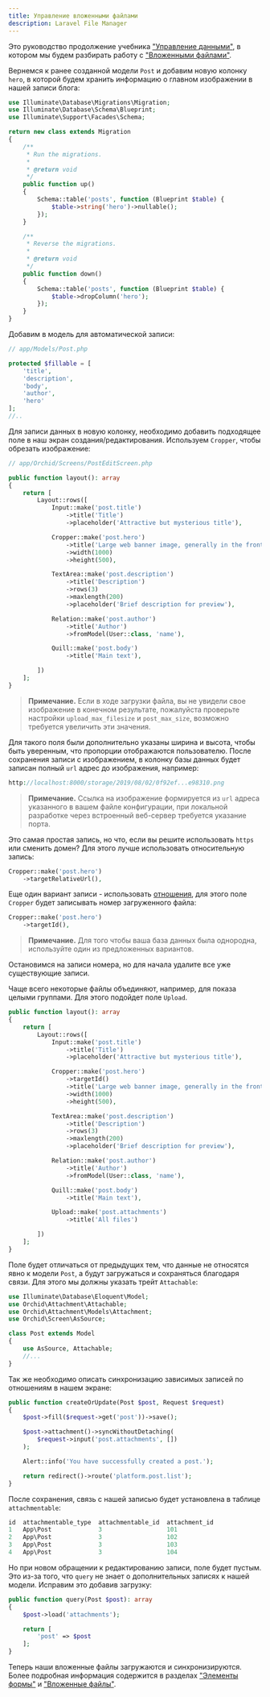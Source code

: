 ```yaml
---
title: Управление вложенными файлами
description: Laravel File Manager
---
```


Это руководство продолжение учебника ["Управление данными"](/ru/docs/quickstart-crud),
в котором мы будем разбирать работу с ["Вложенными файлами"](/ru/docs/attachments).

Вернемся к ранее созданной модели `Post` и добавим новую колонку `hero`,
в которой будем хранить информацию о главном изображении в нашей записи блога:

```php
use Illuminate\Database\Migrations\Migration;
use Illuminate\Database\Schema\Blueprint;
use Illuminate\Support\Facades\Schema;

return new class extends Migration
{
    /**
     * Run the migrations.
     *
     * @return void
     */
    public function up()
    {
        Schema::table('posts', function (Blueprint $table) {
            $table->string('hero')->nullable();
        });
    }

    /**
     * Reverse the migrations.
     *
     * @return void
     */
    public function down()
    {
        Schema::table('posts', function (Blueprint $table) {
            $table->dropColumn('hero');
        });
    }
}
```

Добавим в модель для автоматической записи:

```php
// app/Models/Post.php

protected $fillable = [
    'title',
    'description',
    'body',
    'author',
    'hero'
];
//..
```

Для записи данных в новую колонку, необходимо добавить подходящее поле в наш экран создания/редактирования.
Используем `Cropper`, чтобы обрезать изображение:

```php
// app/Orchid/Screens/PostEditScreen.php

public function layout(): array
{
    return [
        Layout::rows([
            Input::make('post.title')
                ->title('Title')
                ->placeholder('Attractive but mysterious title'),

            Cropper::make('post.hero')
                ->title('Large web banner image, generally in the front and center')
                ->width(1000)
                ->height(500),

            TextArea::make('post.description')
                ->title('Description')
                ->rows(3)
                ->maxlength(200)
                ->placeholder('Brief description for preview'),

            Relation::make('post.author')
                ->title('Author')
                ->fromModel(User::class, 'name'),

            Quill::make('post.body')
                ->title('Main text'),

        ])
    ];
}
```

> **Примечание.** Если в ходе загрузки файла, вы не увидели свое изображение в конечном результате,
пожалуйста проверьте настройки `upload_max_filesize` и `post_max_size`, возможно требуется увеличить эти значения.


Для такого поля были дополнительно указаны ширина и высота, чтобы быть уверенным, что пропорции отображаются пользователю.
После сохранения записи с изображением, в колонку базы данных будет записан полный `url` адрес до изображения, например:

```php
http://localhost:8000/storage/2019/08/02/0f92ef...e98310.png
```

> **Примечание.** Ссылка на изображение формируется из `url` адреса указанного в вашем файле конфигурации,
при локальной разработке через встроенный веб-сервер требуется указание порта.


Это самая простая запись, но что, если вы решите использовать `https` или сменить домен?
Для этого лучше использовать относительную запись:

```php
Cropper::make('post.hero')
    ->targetRelativeUrl(),
```

Еще один вариант записи - использовать [отношения](https://laravel.com/docs/master/eloquent-relationships), для этого
поле `Cropper` будет записывать номер загруженного файла:

```php
Cropper::make('post.hero')
    ->targetId(),
```

> **Примечание.** Для того чтобы ваша база данных была однородна, используйте один из предложенных вариантов.

Остановимся на записи номера, но для начала удалите все уже существующие записи.

Чаще всего некоторые файлы объединяют, например, для показа целыми группами. Для этого подойдет поле `Upload`.

```php
public function layout(): array
{
    return [
        Layout::rows([
            Input::make('post.title')
                ->title('Title')
                ->placeholder('Attractive but mysterious title'),

            Cropper::make('post.hero')
                ->targetId()
                ->title('Large web banner image, generally in the front and center')
                ->width(1000)
                ->height(500),

            TextArea::make('post.description')
                ->title('Description')
                ->rows(3)
                ->maxlength(200)
                ->placeholder('Brief description for preview'),

            Relation::make('post.author')
                ->title('Author')
                ->fromModel(User::class, 'name'),

            Quill::make('post.body')
                ->title('Main text'),

            Upload::make('post.attachments')
                ->title('All files')

        ])
    ];
}
```

Поле будет отличаться от предыдущих тем, что данные не относятся явно к модели `Post`, а будут загружаться и сохраняться благодаря связи.
Для этого мы должны указать трейт `Attachable`:

```php
use Illuminate\Database\Eloquent\Model;
use Orchid\Attachment\Attachable;
use Orchid\Attachment\Models\Attachment;
use Orchid\Screen\AsSource;

class Post extends Model
{
    use AsSource, Attachable;
    //...
}
```

Так же необходимо описать синхронизацию зависимых записей по отношениям в нашем экране:

```php
public function createOrUpdate(Post $post, Request $request)
{
    $post->fill($request->get('post'))->save();

    $post->attachment()->syncWithoutDetaching(
        $request->input('post.attachments', [])
    );

    Alert::info('You have successfully created a post.');

    return redirect()->route('platform.post.list');
}
```

После сохранения, связь с нашей записью будет установлена в таблице `attachmentable`:

```php
id  attachmentable_type  attachmentable_id  attachment_id
1	App\Post	         3	                101
2	App\Post	         3	                102
3	App\Post	         3	                103
4	App\Post	         3	                104
```

Но при новом обращении к редактированию записи, поле будет пустым. Это из-за того, что `query` не знает о дополнительных записях к нашей модели. Исправим это добавив загрузку:

```php
public function query(Post $post): array
{
    $post->load('attachments');

    return [
        'post' => $post
    ];
}
```

Теперь наши вложенные файлы загружаются и синхронизируются.
Более подробная информация содержится в разделах ["Элементы формы"](/ru/docs/field) и ["Вложенные файлы"](/ru/docs/attachments).
